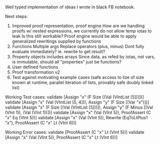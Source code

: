 Well typed implementation of ideas I wrote in black FB notebook.

Next steps:
1. Improved proof representation, proof engine
    How are we handling proofs w/ nested expressions, we currently do not allow temp iotas to leak
        Is this still workable?
    Proof engine would be able to apply generalized rewritings supplied by functions
2. Functions
    Multiple args
    Replace operators (plus, minus)
    Dont fully evaluate immediately? ie. rewrite to get result?
3. Property objects
    includes arrays
    Since data, as refed by iotas, not vars, is immutable, should all "properties" just be functions?
4. User defined functions
5. Proof transformation v2
6. Test against motivating example cases (safe access to lize of size known at runtime, parallel iteration of lists, provably safe doubly linked list)


Working Test cases:
    validate [Assign "x" (F Size [(Val (VIntList [5]))])]
    validate [Assign "x" (Val (VIntList [5, 4])), Assign "y" (F Size [(Var "x")])]
    validate [Assign "x" (F Size [(Val (VIntList [5]))]), Assign "y" (F Minus [(Val (VInt 1)), (Val (VInt 1))])]
    validate [Assign "x" (Val (VInt 5)),  ProofAssert (C "x" Eq (VInt 5))]
    validate [Assign "x" (Val (VInt 5)), Rewrite (EqToLtPlus1 "x"), ProofAssert (C "x" Lt (VInt 6))]

Working Error cases:
    validate [ProofAssert (C "x" Lt (VInt 5))]
    validate [Assign "x" (Val (VInt 5)),  ProofAssert (C "x" Lt (VInt 6))]